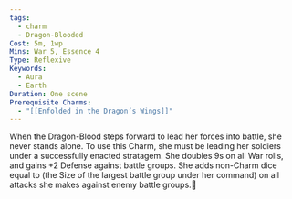 ```yaml
---
tags:
  - charm
  - Dragon-Blooded
Cost: 5m, 1wp
Mins: War 5, Essence 4
Type: Reflexive
Keywords:
  - Aura
  - Earth
Duration: One scene
Prerequisite Charms:
  - "[[Enfolded in the Dragon’s Wings]]"
---
```

When the Dragon-Blood steps forward to lead her forces into battle, she never stands alone. To use this Charm, she must be leading her soldiers under a successfully enacted stratagem. She doubles 9s on all War rolls, and gains +2 Defense against battle groups. She adds non-Charm dice equal to (the Size of the largest battle group under her command) on all attacks she makes against enemy battle groups.